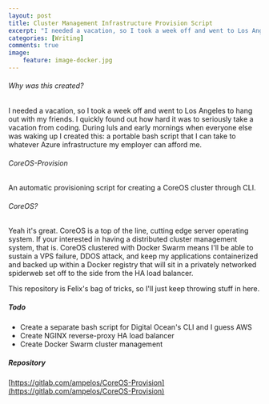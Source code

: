 ```yaml
---
layout: post
title: Cluster Management Infrastructure Provision Script
excerpt: "I needed a vacation, so I took a week off and went to Los Angeles to hang out with my friends. I quickly found out how hard it was to seriously take a vacation from coding. During luls and early mornings when everyone else was waking up I created this: a portable bash script that I can take to whatever Azure infrastructure my employer can afford me."
categories: [Writing]
comments: true
image:
    feature: image-docker.jpg
---
```


###### Why was this created?
I needed a vacation, so I took a week off and went to Los Angeles to hang out with my friends. I quickly found out how hard it was to seriously take a vacation from coding. During luls and early mornings when everyone else was waking up I created this: a portable bash script that I can take to whatever Azure infrastructure my employer can afford me.

###### CoreOS-Provision
An automatic provisioning script for creating a CoreOS cluster through CLI.

###### CoreOS?
Yeah it's great. CoreOS is a top of the line, cutting edge server operating system. If your interested in having a distributed cluster management system, that is. CoreOS clustered with Docker Swarm means I'll be able to sustain a VPS failure, DDOS attack, and keep my applications containerized and backed up within a Docker registry that will sit in a privately networked spiderweb set off to the side from the HA load balancer.

This repository is Felix's bag of tricks, so I'll just keep throwing stuff in here.

##### Todo
+ Create a separate bash script for Digital Ocean's CLI and I guess AWS
+ Create NGINX reverse-proxy HA load balancer
+ Create Docker Swarm cluster management

##### Repository

[https://gitlab.com/ampelos/CoreOS-Provision](https://gitlab.com/ampelos/CoreOS-Provision)
